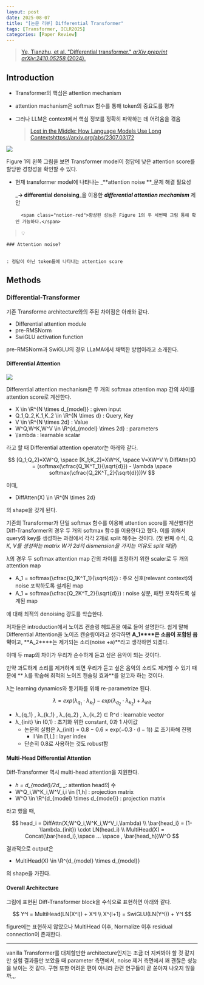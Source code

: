 ```yaml
---
layout: post
date: 2025-08-07
title: "[논문 리뷰] Differential Transformer"
tags: [Transformer, ICLR2025]
categories: [Paper Review]
---
```


> [Ye, Tianzhu, et al. "Differential transformer." ](https://arxiv.org/abs/2410.05258)[_arXiv preprint arXiv:2410.05258_](https://arxiv.org/abs/2410.05258)[ (2024).](https://arxiv.org/abs/2410.05258)



## Introduction

- Transformer의 핵심은 attention mechanism
- attention machanism은 softmax 함수를 통해 token의 중요도를 평가
- 그러나 LLM은 context에서 핵심 정보를 정확히 파악하는 데 어려움을 겪음

	> [Lost in the Middle: How Language Models Use Long Contextshttps://arxiv.org/abs/2307.03172](https://arxiv.org/abs/2307.03172)


![](https://prod-files-secure.s3.us-west-2.amazonaws.com/542b861c-36a8-4051-84e5-8804b6728dba/9083ea56-691a-4752-ae26-47f403431ac8/image.png?X-Amz-Algorithm=AWS4-HMAC-SHA256&X-Amz-Content-Sha256=UNSIGNED-PAYLOAD&X-Amz-Credential=ASIAZI2LB466VXMTDFWF%2F20250917%2Fus-west-2%2Fs3%2Faws4_request&X-Amz-Date=20250917T131924Z&X-Amz-Expires=3600&X-Amz-Security-Token=IQoJb3JpZ2luX2VjEC0aCXVzLXdlc3QtMiJHMEUCIB6zP1WRT2Jh2yFhZt4Bz5DDfUgsjz0nq4I3SHUrH5PHAiEA3MaqLVo1uL%2FHYDsbRZD7USsHSUO5uPS%2FXHv3tbXt1SYqiAQIpv%2F%2F%2F%2F%2F%2F%2F%2F%2F%2FARAAGgw2Mzc0MjMxODM4MDUiDE6CridALea93y3A8ircA9Sjnm9dskDk8gHUfVhSBvEgMNPKhsIwMteOvm5zCgai51gXZ4mPoT4%2Fp6Sd8rHGMSPRZvNkf8uD7i9ZSxzZPDXQT%2B359z586I%2BbdpcLEhatBcQVHSnxdd5n7WWACl3M150MF8CbxNY0EQDx0pWS5QcKmwyz7d5%2FRn5X7Yd%2Fx3vDtCh865sSdVGDWK8DCBg8EUOXpj2J7nRK4jJSJwYb0a3EkN02S5nYvHZHo701AwsacoAJrQEhE9Cnjf3zw2D1jK%2FPka4WRo6rxohXF1j2uPPZqf41%2BeUJp4bUfqb1IIC2vhlxxQklHB5f5FXuA9HzCFicu6tD0vJLwwRRaCz%2F%2BR1ejkJp41kCw6NlDN1G85FwKW8sjHb6Y6fuv3ypbWQK76levezh6UgN9JcaFv7NrdtAtgEGuUWBQWqpxLQQcp1NrH3UBJM0Z%2Fjfa3KUS9Nw%2BEqqAZvDPn7%2FczGooLm9oSkVF9qAVVsd2eo1Jd8bG9IbrnQGXYbggD0uU3la9jrwmdEXimsw%2Bf%2BgBsMB4G26t4M9C%2BJpxPCI24u%2FJWulBBER1RpJGJ79w8H2mNvwg5ufFJvao9UexiIC8JjzfLRVH50y3gF4X31Y1TVl9shCysp4f5GOzrl%2FGG7kkdusMPbUqsYGOqUBfRb%2FRPECprTiytKQH8GOFB8httFATd9WKFfessINic6fyp1gYNzwlE1FoUCwp2yN1CTc1E04E%2BtkDNLnwVsombaGeWiKlRYJjTlpN7aZcpi7%2BsebfMMrwIAjpZdsgU%2FLN3pz2SdHZQHC%2B26dEqgHbGsPi1SsIO8PzHePBWSe7UEr5IB36IXg4UuPGT2BkGaOoEXCwXlFRhLO6PpjtQGs%2Bj6GglQr&X-Amz-Signature=0d7857d635e98b2fce996df3c4e749d857d48196fbe1e548027742449ec92d6c&X-Amz-SignedHeaders=host&x-amz-checksum-mode=ENABLED&x-id=GetObject)


Figure 1의 왼쪽 그림을 보면 Transformer model이 정답에 낮은 attention score를 할당한 경향성을 확인할 수 있다.

- 현재 transformer model에 나타나는 _**attention noise **_문제 해결 필요성

	_**→ differential denoising**_을 이용한 _**differential attention mechanism**_ 제안


		<span class="notion-red">향상된 성능은 Figure 1의 두 세번째 그림 통해 확인 가능하다.</span>


> 💡 


	### Attention noise?


	: 정답이 아닌 token들에 나타나는 attention score



## Methods



### Differential-Transformer


기존 Transforme architecture와의 주된 차이점은 아래와 같다.

- Differential attention module
- pre-RMSNorm
- SwiGLU activation function

pre-RMSNorm과 SwiGLU의 경우 LLaMA에서 채택한 방법이라고 소개한다.



#### Differential Attention


![](https://prod-files-secure.s3.us-west-2.amazonaws.com/542b861c-36a8-4051-84e5-8804b6728dba/116d70b2-1963-4810-9167-f4c7d8a06e8f/image.png?X-Amz-Algorithm=AWS4-HMAC-SHA256&X-Amz-Content-Sha256=UNSIGNED-PAYLOAD&X-Amz-Credential=ASIAZI2LB466VXMTDFWF%2F20250917%2Fus-west-2%2Fs3%2Faws4_request&X-Amz-Date=20250917T131924Z&X-Amz-Expires=3600&X-Amz-Security-Token=IQoJb3JpZ2luX2VjEC0aCXVzLXdlc3QtMiJHMEUCIB6zP1WRT2Jh2yFhZt4Bz5DDfUgsjz0nq4I3SHUrH5PHAiEA3MaqLVo1uL%2FHYDsbRZD7USsHSUO5uPS%2FXHv3tbXt1SYqiAQIpv%2F%2F%2F%2F%2F%2F%2F%2F%2F%2FARAAGgw2Mzc0MjMxODM4MDUiDE6CridALea93y3A8ircA9Sjnm9dskDk8gHUfVhSBvEgMNPKhsIwMteOvm5zCgai51gXZ4mPoT4%2Fp6Sd8rHGMSPRZvNkf8uD7i9ZSxzZPDXQT%2B359z586I%2BbdpcLEhatBcQVHSnxdd5n7WWACl3M150MF8CbxNY0EQDx0pWS5QcKmwyz7d5%2FRn5X7Yd%2Fx3vDtCh865sSdVGDWK8DCBg8EUOXpj2J7nRK4jJSJwYb0a3EkN02S5nYvHZHo701AwsacoAJrQEhE9Cnjf3zw2D1jK%2FPka4WRo6rxohXF1j2uPPZqf41%2BeUJp4bUfqb1IIC2vhlxxQklHB5f5FXuA9HzCFicu6tD0vJLwwRRaCz%2F%2BR1ejkJp41kCw6NlDN1G85FwKW8sjHb6Y6fuv3ypbWQK76levezh6UgN9JcaFv7NrdtAtgEGuUWBQWqpxLQQcp1NrH3UBJM0Z%2Fjfa3KUS9Nw%2BEqqAZvDPn7%2FczGooLm9oSkVF9qAVVsd2eo1Jd8bG9IbrnQGXYbggD0uU3la9jrwmdEXimsw%2Bf%2BgBsMB4G26t4M9C%2BJpxPCI24u%2FJWulBBER1RpJGJ79w8H2mNvwg5ufFJvao9UexiIC8JjzfLRVH50y3gF4X31Y1TVl9shCysp4f5GOzrl%2FGG7kkdusMPbUqsYGOqUBfRb%2FRPECprTiytKQH8GOFB8httFATd9WKFfessINic6fyp1gYNzwlE1FoUCwp2yN1CTc1E04E%2BtkDNLnwVsombaGeWiKlRYJjTlpN7aZcpi7%2BsebfMMrwIAjpZdsgU%2FLN3pz2SdHZQHC%2B26dEqgHbGsPi1SsIO8PzHePBWSe7UEr5IB36IXg4UuPGT2BkGaOoEXCwXlFRhLO6PpjtQGs%2Bj6GglQr&X-Amz-Signature=f2f32bcbf74f885f5cce12e850252974b88616dc3e3eb882d9909cc63890a24e&X-Amz-SignedHeaders=host&x-amz-checksum-mode=ENABLED&x-id=GetObject)


Differential attention mechanism은 두 개의 softmax attention map 간의 차이를 attention score로 계산한다.

- X \in \R^{N \times d\_{model}} : given input
- Q\_1,Q\_2,K\_1,K\_2 \in \R^{N \times d} : Query, Key
- V \in \R^{N \times 2d} : Value
- W^Q,W^K,W^V \in \R^{d\_{model} \times 2d} : parameters
- \lambda : learnable scalar

라고 할 때 Differential attention operator는 아래와 같다.


$$
[Q_1;Q_2]=XW^Q, \space [K_1;K_2]=XW^K, \space V=XW^V \\
DiffAttn(X) = (softmax(\cfrac{Q_1K^T_1}{\sqrt{d}}) - \lambda \space softmax(\cfrac{Q_2K^T_2}{\sqrt{d}}))V
$$


이때,

- DiffAtten(X) \in \R^{N \times 2d}

의 shape을 갖게 된다.


기존의 Transformer가 단일 softmax 함수를 이용해 attention score를 계산했다면 Diff-Transformer의 경우 두 개의 softmax 함수를 이용한다고 했다. 이를 위해서 query와 key를 생성하는 과정에서 각각 2개로 split 해주는 것이다. <span class="notion-red">(첫 번째 수식, </span><span class="notion-red">_Q, K, V를 생성하는 matrix W가 2d의 dismension을 가지는 이유도 split 때문_</span><span class="notion-red">)</span>


 λ의 경우 두 softmax attention map 간의 차이를 조정하기 위한 scaler로 두 개의 attention map

- A\_1 = softmax(\cfrac{Q\_1K^T\_1}{\sqrt{d}}) : 주요 신호(relevant context)와 noise 포착하도록 설계된 map
- A\_1 = softmax(\cfrac{Q\_2K^T\_2}{\sqrt{d}}) : noise 성분, 패턴 포착하도록 설계된 map 

에 대해 최적의 denoising 강도를 학습한다.


저자들은 introduction에서 노이즈 캔슬링 헤드폰을 예로 들어 설명한다. 쉽게 말해 Differential Attention을 노이즈 캔슬링이라고 생각하면 **A\_1****은 소음이 포함된 음악**이고, **A\_2****는 제거되는 소리(noise +a)**라고 생각하면 되겠다. 


이때 두 map의 차이가 우리가 순수하게 듣고 싶은 음악이 되는 것이다. 


만약 과도하게 소리를 제거하게 되면 우리가 듣고 싶은 음악의 소리도 제거할 수 있기 때문에 ** λ를 학습해 최적의 노이즈 캔슬링 효과**를 얻고자 하는 것이다.


λ는 learning dynamics와 동기화를 위해 re-parametrize 된다.


$$
\lambda = exp(\lambda_{q_1} \cdot \lambda_{k_1}) - exp(\lambda_{q_2} \cdot \lambda_{k_2}) + \lambda_{init}
$$

- λ\_{q\_1} , λ\_{k\_1} , λ\_{q\_2} , λ\_{k\_2} ∈ R^d : learnable vector
- λ\_{init} \in (0,1) : 초기화 위한 constant, 0과 1 사이값
	- 논문의 실험은 λ\_{init} = 0.8 − 0.6 × exp(−0.3 · (l − 1)) 로 초기화해 진행
		- l \in [1,L] : layer index
	- 단순히 0.8로 사용하는 것도 robust함


#### **Multi-Head Differential Attention**


Diff-Transformer 역시 multi-head attention을 지원한다.

- _h = d\_{model}/2d__ _: attention head의 수
- W^Q\_i,W^K\_i,W^V\_i,i \in [1,h] : projection matrix
- W^O \in \R^{d\_{model} \times d\_{model}} : projection matrix

라고 했을 때,


$$
head_i = DiffAttn(X;W^Q_i,W^K_i,W^V_i,\lambda) \\
\bar{head_i} = (1-\lambda_{init}) \cdot LN(head_i) \\
MultiHead(X) = Concat(\bar{head_i},\space ... \space , \bar{head_h})W^O
$$


결과적으로 output은

- MultiHead(X) \in \R^{d\_{model} \times d\_{model}}

의 shape을 가진다.



#### Overall Architecture


그림에 표현된 Diff-Transformer block을 수식으로 표현하면 아래와 같다.


$$
Y^l = MultiHead(LN(X^l)) + X^l \\
X^{l+1} = SwiGLU(LN(Y^l)) + Y^l
$$


figure에는 표현하지 않았으나 MultiHead 이후, Normalize 이후 residual connection이 존재한다.


---


vanilla Transformer를 대체할만한 architecture인지는 조금 더 지켜봐야 할 것 같지만 실험 결과들만 보았을 때 parameter 측면에서, noise 제거 측면에서 꽤 괜찮은 성능을 보이는 것 같다. 구현 또한 어려운 편이 아니라 관련 연구들이 곧 쏟아져 나오지 않을까,,,


